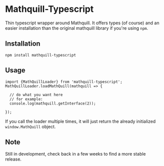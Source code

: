# Mathquill-Typescript

Thin typescript wrapper around Mathquill. It
offers types (of course) and an easier installation
than the original mathquill library if you're
using `npm`.


## Installation

```
npm install mathquill-typescript
```

## Usage

```
import {MathQuillLoader} from 'mathquill-typescript';
MathQuillLoader.loadMathQuill(mathquill => {

  // do what you want here
  // for example:
  console.log(mathquill.getInterface(2));

});
```

If you call the loader multiple times, it will just return
the already initialized `window.MathQuill` object.

## Note

Still in development, check back in a few weeks to find
a more stable release.
